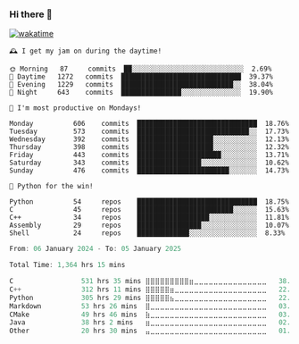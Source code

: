 ### Hi there 👋

[![wakatime](https://wakatime.com/badge/user/018c696b-0bdf-43bb-ab77-72c32d0bf4fe.svg)](https://wakatime.com/@018c696b-0bdf-43bb-ab77-72c32d0bf4fe)

<!-- README-STATS:START -->

```
🕰️ I get my jam on during the daytime!

🌞 Morning  	87     commits	██░░░░░░░░░░░░░░░░░░░░░░░░░░░░	2.69%
🌆 Daytime  	1272   commits	██████████████████████████████	39.37%
🌃 Evening  	1229   commits	████████████████████████████░░	38.04%
🌙 Night    	643    commits	███████████████░░░░░░░░░░░░░░░	19.90%
```

```
📅 I'm most productive on Mondays!

Monday      	606    commits	██████████████████████████████	18.76%
Tuesday     	573    commits	████████████████████████████░░	17.73%
Wednesday   	392    commits	███████████████████░░░░░░░░░░░	12.13%
Thursday    	398    commits	███████████████████░░░░░░░░░░░	12.32%
Friday      	443    commits	█████████████████████░░░░░░░░░	13.71%
Saturday    	343    commits	████████████████░░░░░░░░░░░░░░	10.62%
Sunday      	476    commits	███████████████████████░░░░░░░	14.73%
```

```
🧪 Python for the win!

Python      	54     repos	██████████████████████████████	18.75%
C           	45     repos	████████████████████████░░░░░░	15.63%
C++         	34     repos	██████████████████░░░░░░░░░░░░	11.81%
Assembly    	29     repos	████████████████░░░░░░░░░░░░░░	10.07%
Shell       	24     repos	█████████████░░░░░░░░░░░░░░░░░	8.33%
```

<!-- README-STATS:END -->

<!--START_SECTION:waka-->

```C
From: 06 January 2024 - To: 05 January 2025

Total Time: 1,364 hrs 15 mins

C                 531 hrs 35 mins ⣿⣿⣿⣿⣿⣿⣿⣿⣿⣶⣀⣀⣀⣀⣀⣀⣀⣀⣀⣀⣀⣀⣀⣀⣀   38.39 %
C++               312 hrs 11 mins ⣿⣿⣿⣿⣿⣶⣀⣀⣀⣀⣀⣀⣀⣀⣀⣀⣀⣀⣀⣀⣀⣀⣀⣀⣀   22.54 %
Python            305 hrs 29 mins ⣿⣿⣿⣿⣿⣦⣀⣀⣀⣀⣀⣀⣀⣀⣀⣀⣀⣀⣀⣀⣀⣀⣀⣀⣀   22.06 %
Markdown          53 hrs 26 mins  ⣿⣀⣀⣀⣀⣀⣀⣀⣀⣀⣀⣀⣀⣀⣀⣀⣀⣀⣀⣀⣀⣀⣀⣀⣀   03.86 %
CMake             49 hrs 46 mins  ⣷⣀⣀⣀⣀⣀⣀⣀⣀⣀⣀⣀⣀⣀⣀⣀⣀⣀⣀⣀⣀⣀⣀⣀⣀   03.59 %
Java              38 hrs 2 mins   ⣶⣀⣀⣀⣀⣀⣀⣀⣀⣀⣀⣀⣀⣀⣀⣀⣀⣀⣀⣀⣀⣀⣀⣀⣀   02.75 %
Other             20 hrs 30 mins  ⣤⣀⣀⣀⣀⣀⣀⣀⣀⣀⣀⣀⣀⣀⣀⣀⣀⣀⣀⣀⣀⣀⣀⣀⣀   01.48 %
```

<!--END_SECTION:waka-->
